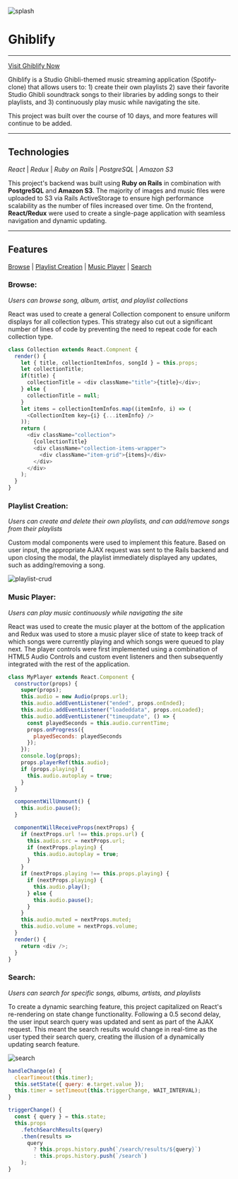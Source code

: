![splash](https://media.giphy.com/media/wKbSHPvnCIM2bYTdu3/source.gif)

# Ghiblify

---

[Visit Ghiblify Now](https://ghiblify.herokuapp.com)

Ghiblify is a Studio Ghibli-themed music streaming application (Spotify-clone) that allows users to: 1) create their own playlists 2) save their favorite Studio Ghibli soundtrack songs to their libraries by adding songs to their playlists, and 3) continuously play music while navigating the site.

This project was built over the course of 10 days, and more features will continue to be added.

---

## Technologies
*React* | *Redux* | *Ruby on Rails* | *PostgreSQL* | *Amazon S3* 

This project's backend was built using **Ruby on Rails** in combination with **PostgreSQL** and **Amazon S3**. The majority of images and music files were uploaded to S3 via Rails ActiveStorage to ensure high performance scalability as the number of files increased over time. On the frontend, **React/Redux** were used to create a single-page application with seamless navigation and dynamic updating.

---

## Features
[Browse](#browse) | [Playlist Creation](#playlist-creation) | [Music Player](#music-player) | [Search](#search)

### Browse: 
*Users can browse song, album, artist, and playlist collections*

React was used to create a general Collection component to ensure uniform displays for all collection types. This strategy also cut out a significant number of lines of code by preventing the need to repeat code for each collection type. 

```javascript
class Collection extends React.Compnent {
  render() {
    let { title, collectionItemInfos, songId } = this.props;
    let collectionTitle;
    if(title) {
      collectionTitle = <div className="title">{title}</div>;
    } else {
      collectionTitle = null;
    }
    let items = collectionItemInfos.map((itemInfo, i) => (
      <CollectionItem key={i} {...itemInfo} />
    ));
    return (
      <div className="collection">
        {collectionTitle}
        <div className="collection-items-wrapper">
          <div className="item-grid">{items}</div>
        </div>
      </div>
    );
  }
}
```

### Playlist Creation: 
*Users can create and delete their own playlists, and can add/remove songs from their playlists*

Custom modal components were used to implement this feature. Based on user input, the appropriate AJAX request was sent to the Rails backend and upon closing the modal, the playlist immediately displayed any updates, such as adding/removing a song. 

![playlist-crud](https://s2.gifyu.com/images/ghiblifyplaylist.gif)

### Music Player: 
*Users can play music continuously while navigating the site*

React was used to create the music player at the bottom of the application and Redux was used to store a music player slice of state to keep track of which songs were currently playing and which songs were queued to play next. The player controls were first implemented using a combination of HTML5 Audio Controls and custom event listeners and then subsequently integrated with the rest of the application.

```javascript
class MyPlayer extends React.Component {
  constructor(props) {
    super(props);
    this.audio = new Audio(props.url);
    this.audio.addEventListener("ended", props.onEnded);
    this.audio.addEventListener("loadeddata", props.onLoaded);
    this.audio.addEventListener("timeupdate", () => {
      const playedSeconds = this.audio.currentTime;
      props.onProgress({
        playedSeconds: playedSeconds
      });
    });
    console.log(props);
    props.playerRef(this.audio);
    if (props.playing) {
      this.audio.autoplay = true;
    }
  }

  componentWillUnmount() {
    this.audio.pause();
  }

  componentWillReceiveProps(nextProps) {
    if (nextProps.url !== this.props.url) {
      this.audio.src = nextProps.url;
      if (nextProps.playing) {
        this.audio.autoplay = true;
      }
    }
    if (nextProps.playing !== this.props.playing) {
      if (nextProps.playing) {
        this.audio.play();
      } else {
        this.audio.pause();
      }
    }
    this.audio.muted = nextProps.muted;
    this.audio.volume = nextProps.volume;
  }
  render() {
    return <div />;
  }
}
```

### Search:
*Users can search for specific songs, albums, artists, and playlists*

To create a dynamic searching feature, this project capitalized on React's re-rendering on state change functionality. Following a 0.5 second delay, the user input search query was updated and sent as part of the AJAX request. This meant the search results would change in real-time as the user typed their search query, creating the illusion of a dynamically updating search feature.

![search](https://media.giphy.com/media/37q3YXy7fq8nvapbMS/source.gif)

```javascript
handleChange(e) {
  clearTimeout(this.timer);
  this.setState({ query: e.target.value });
  this.timer = setTimeout(this.triggerChange, WAIT_INTERVAL);
}

triggerChange() {
  const { query } = this.state;
  this.props
    .fetchSearchResults(query)
    .then(results =>
      query
        ? this.props.history.push(`/search/results/${query}`)
        : this.props.history.push(`/search`)
    );
}
```
